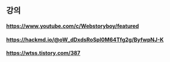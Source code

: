 ## 강의
#### https://www.youtube.com/c/Webstoryboy/featured
#### https://hackmd.io/@oW_dDxdsRoSpl0M64Tfg2g/ByfwpNJ-K
#### https://wtss.tistory.com/387
